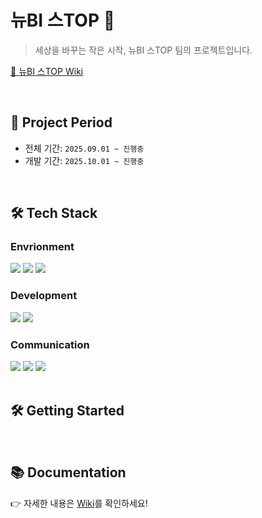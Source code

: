# 뉴BI 스TOP 📰
> 세상을 바꾸는 작은 시작, 뉴BI 스TOP 팀의 프로젝트입니다. <br>


[📖 뉴BI 스TOP Wiki](https://github.com/DeveloperAcademy-POSTECH/2025-C6-A13-NBS/wiki)

<br>

## 📆 Project Period
- 전체 기간: `2025.09.01 ~ 진행중`
- 개발 기간: `2025.10.01 ~ 진행중`

<br>

## 🛠 Tech Stack
### Envrionment
<div align="left">
<img src="https://img.shields.io/badge/git-%23F05033.svg?style=for-the-badge&logo=git&logoColor=white" />
<img src="https://img.shields.io/badge/github-%23121011.svg?style=for-the-badge&logo=github&logoColor=white" />
<img src="https://img.shields.io/badge/SPM-FA7343?style=for-the-badge&logo=swift&logoColor=white" />
</div>

### Development
<div align="left">
<img src="https://img.shields.io/badge/Xcode-007ACC?style=for-the-badge&logo=Xcode&logoColor=white" />
<img src="https://img.shields.io/badge/SwiftUI-42A5F5?style=for-the-badge&logo=swift&logoColor=white" />
</div>

### Communication
<div align="left">
<img src="https://img.shields.io/badge/Miro-FFFC00.svg?style=for-the-badge&logo=Miro&logoColor=050038" />
<img src="https://img.shields.io/badge/Notion-white.svg?style=for-the-badge&logo=Notion&logoColor=000000" />
<img src="https://img.shields.io/badge/Figma-F24E1E?style=for-the-badge&logo=figma&logoColor=white" />
</div>

<br>

## 🛠️ Getting Started

<br>

## 📚 Documentation
👉 자세한 내용은 [Wiki](https://github.com/DeveloperAcademy-POSTECH/2025-C6-A13-NBS/wiki)를 확인하세요!

